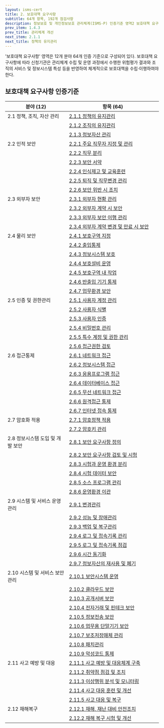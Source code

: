 ```yaml
---
layout: isms-cert
title: 2. 보호대책 요구사항
subtitle: 64개 항목, 192개 점검사항
description: 정보보호 및 개인정보보호 관리체계(ISMS-P) 인증기준 영역2 보호대책 요구사항은 12개 분야, 64개 항목, 192개 점검사항으로 구성되어 있다.
prev_item: 1.4.3 
prev_title: 관리체계 개선
next_item: 2.1.1
next_title: 정책의 유지관리
---
```


<!--### (항목64개/점검192개/결함218개) -->

'보호대책 요구사항' 영역은 12개 분야 64개 인증 기준으로 구성되어 있다. 보호대책 요구사항에 따라 신청기관은 관리체계 수립 및 운영 과정에서 수행한 위험평가 결과와 조직의 서비스 및 정보시스템 특성 등을 반영하여 체계적으로 보호대책을 수립‧이행하여야 한다.  


## 보호대책 요구사항 인증기준

<style>
table th:first-of-type {
    width: 40%;
}
</style>
| 분야 (12) | 항목 (64) |
| --- | --- |
| 2.1 정책, 조직, 자산 관리 | [2.1.1 정책의 유지관리](2.1.1) |
| | [2.1.2 조직의 유지관리](2.1.2) |
| | [2.1.3 정보자산 관리](2.1.3) |
| 2.2 인적 보안 | [2.2.1 주요 직무자 지정 및 관리](2.2.1) |
| | [2.2.2 직무 분리](2.2.2) |
| | [2.2.3 보안 서약](2.2.3) |
| | [2.2.4 인식제고 및 교육훈련](2.2.4) |
| | [2.2.5 퇴직 및 직무변경 관리](2.2.5) |
| | [2.2.6 보안 위반 시 조치](2.2.6) |
| 2.3 외부자 보안 | [2.3.1 외부자 현황 관리](2.3.1) |
| | [2.3.2 외부자 계약 시 보안](2.3.2) |
| | [2.3.3 외부자 보안 이행 관리](2.3.3) |
| | [2.3.4 외부자 계약 변경 및 만료 시 보안](2.3.4) |
| 2.4 물리 보안 | [2.4.1 보호구역 지정](2.4.1) |
| | [2.4.2 출입통제](2.4.2) |
| | [2.4.3 정보시스템 보호](2.4.3) |
| | [2.4.4 보호설비 운영](2.4.4) |
| | [2.4.5 보호구역 내 작업](2.4.5) |
| | [2.4.6 반출입 기기 통제](2.4.6) |
| | [2.4.7 업무환경 보안](2.4.7) |
| 2.5 인증 및 권한관리 | [2.5.1 사용자 계정 관리](2.5.1) |
| | [2.5.2 사용자 식별](2.5.2) |
| | [2.5.3 사용자 인증](2.5.3) |
| | [2.5.4 비밀번호 관리](2.5.4) |
| | [2.5.5 특수 계정 및 권한 관리](2.5.5) |
| | [2.5.6 접근권한 검토](2.5.6) |
| 2.6 접근통제 | [2.6.1 네트워크 접근](2.6.1) |
| | [2.6.2 정보시스템 접근](2.6.2) |
| | [2.6.3 응용프로그램 접근](2.6.3) |
| | [2.6.4 데이터베이스 접근](2.6.4) |
| | [2.6.5 무선 네트워크 접근](2.6.5) |
| | [2.6.6 원격접근 통제](2.6.6) |
| | [2.6.7 인터넷 접속 통제](2.6.7) |
| 2.7 암호화 적용 | [2.7.1 암호정책 적용](2.7.1) |
| | [2.7.2 암호키 관리](2.7.2) |
| 2.8 정보시스템 도입 및 개발 보안 | [2.8.1 보안 요구사항 정의](2.8.1) |
| | [2.8.2 보안 요구사항 검토 및 시험](2.8.2) |
| | [2.8.3 시험과 운영 환경 분리 ](2.8.3) |
| | [2.8.4 시험 데이터 보안](2.8.4) |
| | [2.8.5 소스 프로그램 관리](2.8.5) |
| | [2.8.6 운영환경 이관](2.8.6) |
| 2.9 시스템 및 서비스 운영관리 | [2.9.1 변경관리](2.9.1) |
| | [2.9.2 성능 및 장애관리](2.9.2) |
| | [2.9.3 백업 및 복구관리](2.9.3) |
| | [2.9.4 로그 및 접속기록 관리](2.9.4) |
| | [2.9.5 로그 및 접속기록 점검](2.9.5) |
| | [2.9.6 시간 동기화](2.9.6) |
| | [2.9.7 정보자산의 재사용 및 폐기](2.9.7) |
| 2.10 시스템 및 서비스 보안관리 | [2.10.1 보안시스템 운영](2.10.1) |
| | [2.10.2 클라우드 보안](2.10.2) |
| | [2.10.3 공개서버 보안](2.10.3) |
| | [2.10.4 전자거래 및 핀테크 보안](2.10.4) |
| | [2.10.5 정보전송 보안](2.10.5) |
| | [2.10.6 업무용 단말기기 보안](2.10.6) |
| | [2.10.7 보조저장매체 관리](2.10.7) |
| | [2.10.8 패치관리](2.10.8) |
| | [2.10.9 악성코드 통제](2.10.9) |
| 2.11 사고 예방 및 대응 | [2.11.1 사고 예방 및 대응체계 구축](2.11.1) |
| | [2.11.2 취약점 점검 및 조치](2.11.2) |
| | [2.11.3 이상행위 분석 및 모니터링](2.11.3) |
| | [2.11.4 사고 대응 훈련 및 개선](2.11.4) |
| | [2.11.5 사고 대응 및 복구](2.11.5) |
| 2.12 재해복구 | [2.12.1 재해, 재난 대비 안전조치](2.12.1) |
| | [2.12.2 재해 복구 시험 및 개선](2.12.2) |


